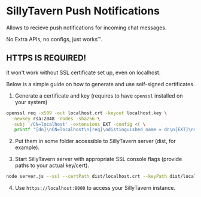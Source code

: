 # SillyTavern Push Notifications

Allows to recieve push notifications for incoming chat messages. 

No Extra APIs, no configs, just works™.

## HTTPS IS REQUIRED!

It won't work without SSL certificate set up, even on localhost.

Below is a simple guide on how to generate and use self-signed certificates.

1. Generate a certificate and key (requires to have `openssl` installed on your system)

```bash
openssl req -x509 -out localhost.crt -keyout localhost.key \
  -newkey rsa:2048 -nodes -sha256 \
  -subj '/CN=localhost' -extensions EXT -config <( \
   printf "[dn]\nCN=localhost\n[req]\ndistinguished_name = dn\n[EXT]\nsubjectAltName=DNS:localhost\nkeyUsage=digitalSignature\nextendedKeyUsage=serverAuth")
```

2. Put them in some folder accessible to SillyTavern server (dist, for example).

3. Start SillyTavern server with appropriate SSL console flags (provide paths to your actual key/cert).

```bash
node server.js --ssl --certPath dist/localhost.crt --keyPath dist/localhost.key   
```

4. Use `https://localhost:8000` to access your SillyTavern instance.
